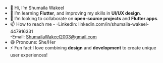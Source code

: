 - 👋 Hi, I’m Shumaila Wakeel
- 🌱 I’m learning **Flutter**, and improving my skills in **UI/UX design**.
- 🤝 I’m looking to collaborate on **open-source projects** and **Flutter apps**.
- 📫 How to reach me -
    -LinkedIn: linkedin.com/in/shumaila-wakeel-447916331   
    -Email: ShumailaWakeel2003@gmail.com
- 😄 Pronouns: She/Her
- ⚡ Fun fact:I love combining **design** and **development** to create unique user experiences!

<!---
Shumaila27/Shumaila27 is a ✨ special ✨ repository because its `README.md` (this file) appears on your GitHub profile.
You can click the Preview link to take a look at your changes.
--->
